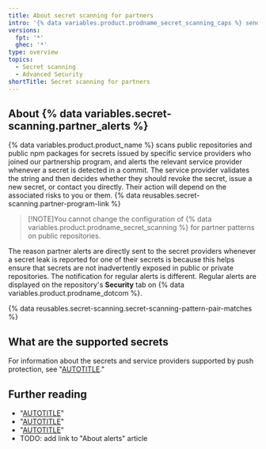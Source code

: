 ```yaml
---
title: About secret scanning for partners
intro: '{% data variables.product.prodname_secret_scanning_caps %} sends directly alerts to partners when any of the partner secrets are found in repositories on {% data variables.product.prodname_dotcom %}. This allows partners to promtply take action to secure their systems.'
versions:
  fpt: '*'
  ghec: '*'
type: overview
topics:
  - Secret scanning
  - Advanced Security
shortTitle: Secret scanning for partners
---
```


## About {% data variables.secret-scanning.partner_alerts %}

{% data variables.product.product_name %} scans public repositories and public npm packages for secrets issued by specific service providers who joined our partnership program, and alerts the relevant service provider whenever a secret is detected in a commit. The service provider validates the string and then decides whether they should revoke the secret, issue a new secret, or contact you directly. Their action will depend on the associated risks to you or them. {% data reusables.secret-scanning.partner-program-link %}

> [!NOTE]You cannot change the configuration of {% data variables.product.prodname_secret_scanning %} for partner patterns on public repositories.

The reason partner alerts are directly sent to the secret providers whenever a secret leak is reported for one of their secrets is because this helps ensure that secrets are not inadvertently exposed in public or private repositories. The notification for regular alerts is different. Regular alerts are displayed on the repository's **Security** tab on {% data variables.product.prodname_dotcom %}.

{% data reusables.secret-scanning.secret-scanning-pattern-pair-matches %}

## What are the supported secrets

For information about the secrets and service providers supported by push protection, see "[AUTOTITLE](/code-security/secret-scanning/introduction/supported-secret-scanning-patterns#supported-secrets)."

## Further reading

* "[AUTOTITLE](/code-security/secret-scanning/introduction/about-secret-scanning)"
* "[AUTOTITLE](/code-security/secret-scanning/introduction/supported-secret-scanning-patterns)"
* "[AUTOTITLE](/code-security/secret-scanning/working-with-secret-scanning-and-push-protection)"
* TODO: add link to "About alerts" article
